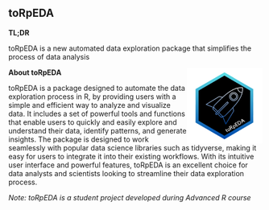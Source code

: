## toRpEDA

**TL;DR**

toRpEDA is a new automated data exploration package that simplifies the process of data analysis

<img src="man/figures/torpeda.png" align="right" width="150"/>

**About toRpEDA**

toRpEDA is a package designed to automate the data exploration process in R, by providing users with a simple and efficient way to analyze and visualize data. It includes a set of powerful tools and functions that enable users to quickly and easily explore and understand their data, identify patterns, and generate insights. The package is designed to work seamlessly with popular data science libraries such as tidyverse, making it easy for users to integrate it into their existing workflows. With its intuitive user interface and powerful features, toRpEDA is an excellent choice for data analysts and scientists looking to streamline their data exploration process.

_Note: toRpEDA is a student project developed during Advanced R course_
